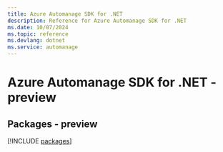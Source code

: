 ```yaml
---
title: Azure Automanage SDK for .NET
description: Reference for Azure Automanage SDK for .NET
ms.date: 10/07/2024
ms.topic: reference
ms.devlang: dotnet
ms.service: automanage
---
```

# Azure Automanage SDK for .NET - preview
## Packages - preview
[!INCLUDE [packages](automanage-index.md)]